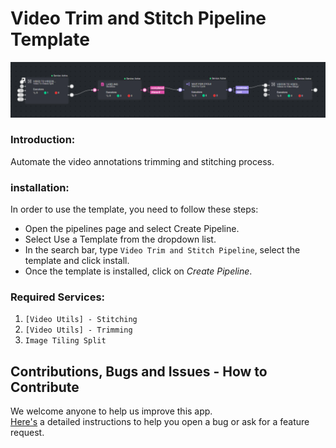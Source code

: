# Video Trim and Stitch Pipeline Template

![pipeline.png](assets/pipeline.png)

### Introduction:

Automate the video annotations trimming and stitching process.


### installation:

In order to use the template, you need to follow these steps:

* Open the pipelines page and select Create Pipeline.
* Select Use a Template from the dropdown list.
* In the search bar, type `Video Trim and Stitch Pipeline`, select the template and click install.
* Once the template is installed, click on *Create Pipeline*.


### Required Services:
1. `[Video Utils] - Stitching`
2. `[Video Utils] - Trimming`
3. `Image Tiling Split`

## Contributions, Bugs and Issues - How to Contribute

We welcome anyone to help us improve this app.  
[Here's](../../CONTRIBUTING.md) a detailed instructions to help you open a bug or ask for a feature request.
